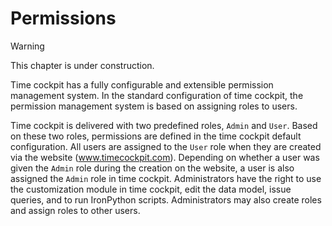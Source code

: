 # Permissions

> [!WARNING]
This chapter is under construction. 

Time cockpit has a fully configurable and extensible permission management system. In the standard configuration of time cockpit, the permission management system is based on assigning roles to users. 

Time cockpit is delivered with two predefined roles, ```Admin``` and ```User```. Based on these two roles, permissions are defined in the time cockpit default configuration. All users are assigned to the ```User``` role when they are created via the website (www.timecockpit.com). Depending on whether a user was given the ```Admin``` role during the creation on the website, a user is also assigned the ```Admin``` role in time cockpit. Administrators have the right to use the customization module in time cockpit, edit the data model, issue queries, and to run IronPython scripts. Administrators may also create roles and assign roles to other users.
